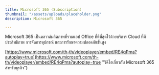 ```yaml
---
title: Microsoft 365 (Subscription)
thumbnail: "/assets/uploads/placeholder.png"
description: Microsoft 365

---
```

Microsoft 365 เป็นคลาวด์ผลิตภาพที่รวมแอป Office ที่ดีที่สุดไว้ด้วยบริการ Cloud ที่มีประสิทธิภาพ การจัดการอุปกรณ์ และการรักษาความปลอดภัยขั้นสูง

[https://www.microsoft.com/th-th/videoplayer/embed/RE4qPma?autoplay=true](https://www.microsoft.com/th-th/videoplayer/embed/RE4qPma?autoplay=true "วิดีโอเกี่ยวกับ Microsoft 365 สำหรับธุรกิจ")